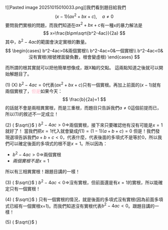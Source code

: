 ![[Pasted image 20251015010033.png]]我們看到題目給我們
$$
(x-1)(ax^2+bx+c),\quad a\neq 0
$$
要問我們實根的問題，而我們知道在$ax^2+bx+c$有一種x的暴力解法是
$$
x=\frac{b\pm\sqrt{b^2-4ac}}{2a}
$$
其中，$b^2-4ac$的範圍會決定實根的數量。
$$
\begin{cases}
b^2-4ac>0&兩個實根\\
b^2-4ac=0&一個實根\\
b^2-4ac<0&沒有實根(根號裡面變負數，根會變虛根)
\end{cases}
$$

而所謂的根其實就可以把他簡單想像成，跟X軸的交點。
這兩點知道之後就可以開始解題目了。

(1) (X)
$b^2-4ac=0$代表$(ax^2+bx+c)$只有一個實根。再加上前面的$(x-1)$就有兩個實根了，<font color="#ffb3c6">但是</font>如果今天：
$$
\frac{b}{2a}=1
$$
的話就不會是兩相異實根，而是三重根，而題目只告訴我們$a\neq0$這個前提而已，所以(1)的敘述不一定成立！

(2) ( $\sqrt{}$ )
$b^2-4ac>0\Rightarrow$兩個實根，接下來只要確認他有沒有可能是$x=1$就好了！
當我們把$x=1$代入就會變成$f(1)=(1-1)(a+b+c)=0$
但是！我們發現選項告訴我們$a+b+c<0$，代表什麼，代表後面的多項式不是等於0，所以我們可以確定後面的多項式的根不是$x=1$。所以因為：
- $b^2-4ac>0\Rightarrow$兩個實根
- $兩個實根不是x=1$

所以有三相異實根！跟題目講的一樣！

(3) ( $\sqrt{}$ )
$b^2-4ac<0\Rightarrow$沒有實根，但前面還是有$x=1$的實根，所以能確定只有一個實根！

(4) ( $\sqrt{}$ )
只有一個實根的情況，就是後面的多項式沒有實根(因為前面多項式已經有一個實根x=1)。而我們知道沒有實根代表$b^2-4ac<0$。跟題目講的一樣！

(5) ( $\sqrt{}$ )
